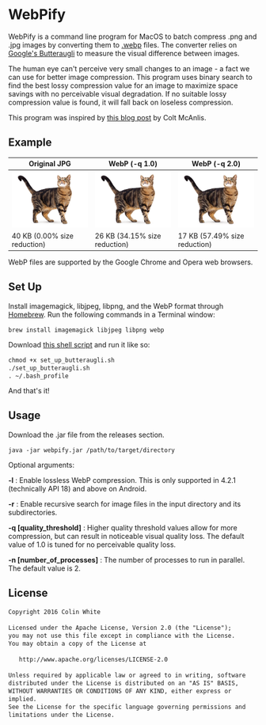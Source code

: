 # WebPify
WebPify is a command line program for MacOS to batch compress .png and .jpg images by converting them to [.webp](https://developers.google.com/speed/webp/) files. The converter relies on [Google's Butteraugli](https://github.com/google/butteraugli) to measure the visual difference between images.

The human eye can't perceive very small changes to an image - a fact we can use for better image compression.
This program uses binary search to find the best lossy compression value for an image to maximize space savings with no perceivable visual degradation. If no suitable lossy compression value is found, it will fall back on loseless compression.

This program was inspired by [this blog post](https://medium.com/@duhroach/reducing-jpg-file-size-e5b27df3257c#.u6yh62vjk) by Colt McAnlis.

## Example

Original JPG | WebP (-q 1.0) | WebP (-q 2.0)
--- | --- | ---
![](example.jpg) | ![](example-1.webp) | ![](example-2.webp)
40 KB (0.00% size reduction) | 26 KB (34.15% size reduction) | 17 KB (57.49% size reduction)

WebP files are supported by the Google Chrome and Opera web browsers.

## Set Up
Install imagemagick, libjpeg, libpng, and the WebP format through [Homebrew](http://brew.sh). Run the following commands in a Terminal window:

    brew install imagemagick libjpeg libpng webp

Download [this shell script](set_up_butteraugli.sh) and run it like so:

    chmod +x set_up_butteraugli.sh
    ./set_up_butteraugli.sh
    . ~/.bash_profile

And that's it!

## Usage
Download the .jar file from the releases section.

    java -jar webpify.jar /path/to/target/directory

Optional arguments:

**-l** : Enable lossless WebP compression. This is only supported in 4.2.1 (technically API 18) and above on Android.

**-r** : Enable recursive search for image files in the input directory and its subdirectories.

**-q [quality_threshold]** : Higher quality threshold values allow for more compression, but can result in noticeable visual quality loss. The default value of 1.0 is tuned for no perceivable quality loss.

**-n [number_of_processes]** : The number of processes to run in parallel. The default value is 2.

## License
    Copyright 2016 Colin White

    Licensed under the Apache License, Version 2.0 (the "License");
    you may not use this file except in compliance with the License.
    You may obtain a copy of the License at

       http://www.apache.org/licenses/LICENSE-2.0

    Unless required by applicable law or agreed to in writing, software
    distributed under the License is distributed on an "AS IS" BASIS,
    WITHOUT WARRANTIES OR CONDITIONS OF ANY KIND, either express or implied.
    See the License for the specific language governing permissions and
    limitations under the License.
